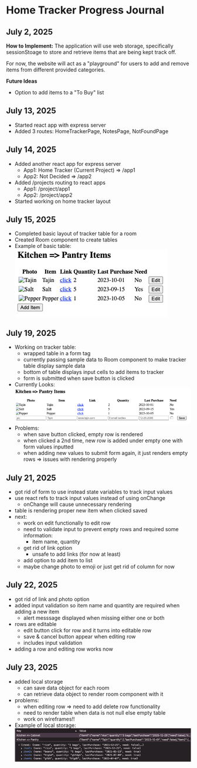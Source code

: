 # Home Tracker Progress Journal

## July 2, 2025
**How to Implement:**
The application will use web storage, specifically sessionStoage to store and retrieve items that are being kept track off.

For now, the website will act as a "playground" for users to add and remove items from different provided categories.

**Future Ideas**
- Option to add items to a "To Buy" list

## July 13, 2025 
- Started react app with express server
- Added 3 routes: HomeTrackerPage, NotesPage, NotFoundPage


## July 14, 2025
- Added another react app for express server
    - App1: Home Tracker (Current Project) => /app1
    - App2: Not Decided => /app2
- Added /projects routing to react apps
    - App1: /project/app1
    - App2: /project/app2
- Started working on home tracker layout

## July 15, 2025
- Completed basic layout of tracker table for a room
- Created Room component to create tables
- Example of basic table: 
    ![basic table](./basic_table.png)
    
## July 19, 2025
- Working on tracker table:
    - wrapped table in a form tag
    - currently passing sample data to Room component to make tracker table display sample data
    - bottom of table displays input cells to add items to tracker
    - form is submitted when save button is clicked
- Currently Looks: 
    ![basic table](./basic_table_form.png)
- Problems:
    - when save button clicked, empty row is rendered
    - when clicked a 2nd time, new row is added under empty one with form values inputted
    - when adding new values to submit form again, it just renders empty rows
    => issues with rendering properly
    
## July 21, 2025
- got rid of form to use instead state variables to track input values
- use react refs to track input values instead of using onChange
    - onChange will cause unnecessary rendering 
- table is rendering proper new item when clicked saved
- next:
    - work on edit functionally to edit row
    - need to validate input to prevent empty rows and required some information:
        - item name, quantity
    - get rid of link option
        - unsafe to add links (for now at least)
    - add option to add item to list
    - maybe change photo to emoji or just get rid of column for now

## July 22, 2025
- got rid of link and photo option
- added input validation so item name and quantity are required when adding a new item
    - alert messsage displayed when missing either one or both
- rows are editable
    - edit button click for row and it turns into editable row
    - save & cancel button appear when editing row
    - includes input validation 
- adding a row and editing row works now

## July 23, 2025
- added local storage
    - can save data object for each room
    - can retrieve data object to render room component with it
- problems:
    - when editing row => need to add delete row functionality
    - need to render table when data is not null else empty table
    - work on wireframes!!
- Example of local storage: 
    ![local storage](./local_Storage.png)